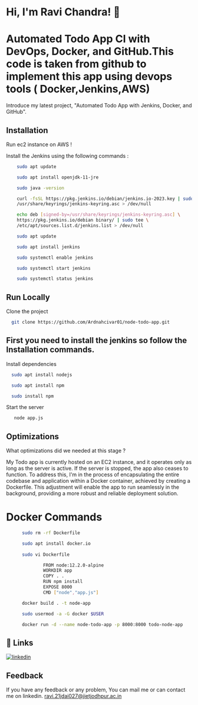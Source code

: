 
# Hi, I'm Ravi Chandra! 👋


# Automated Todo App CI with DevOps, Docker, and GitHub.This code is taken from github to implement this app using devops tools ( Docker,Jenkins,AWS) 

 Introduce my latest project, "Automated Todo App with Jenkins, Docker, and GitHub". 


## Installation

Run ec2 instance on AWS !

Install the Jenkins using the following commands :

```bash
    sudo apt update

    sudo apt install openjdk-11-jre

    sudo java -version

    curl -fsSL https://pkg.jenkins.io/debian/jenkins.io-2023.key | sudo tee \
    /usr/share/keyrings/jenkins-keyring.asc > /dev/null

    echo deb [signed-by=/usr/share/keyrings/jenkins-keyring.asc] \
    https://pkg.jenkins.io/debian binary/ | sudo tee \
    /etc/apt/sources.list.d/jenkins.list > /dev/null

    sudo apt update

    sudo apt install jenkins

    sudo systemctl enable jenkins

    sudo systemctl start jenkins

    sudo systemctl status jenkins

```

## Run Locally

Clone the project

```bash
  git clone https://github.com/Ardnahcivar01/node-todo-app.git
```

## First you need to install the jenkins so follow the Installation commands.


Install dependencies

```bash
  sudo apt install nodejs

  sudo apt install npm

  sudo install npm
```

Start the server

```bash
   node app.js
```


## Optimizations

What optimizations did we needed at this stage ?

My Todo app is currently hosted on an EC2 instance, and it operates only as long as the server is active. If the server is stopped, the app also ceases to function. To address this, I'm in the process of encapsulating the entire codebase and application within a Docker container, achieved by creating a Dockerfile. This adjustment will enable the app to run seamlessly in the background, providing a more robust and reliable deployment solution.

# Docker Commands 

```bash
      sudo rm -rf Dockerfile

      sudo apt install docker.io
            
      sudo vi Dockerfile 

              FROM node:12.2.0-alpine
              WORKDIR app
              COPY . .
              RUN npm install
              EXPOSE 8000
              CMD ["node","app.js"]

      docker build . -t node-app

      sudo usermod -a -G docker $USER

      docker run -d --name node-todo-app -p 8000:8000 todo-node-app
```


## 🔗 Links

[![linkedin](https://img.shields.io/badge/linkedin-0A66C2?style=for-the-badge&logo=linkedin&logoColor=white)](https://www.linkedin.com/in/ravi-chandra-5a2b99230)



## Feedback

If you have any feedback or any problem, You can mail me or can contact me on linkedin.  ravi.21jdai027@jietjodhpur.ac.in
